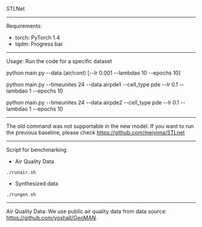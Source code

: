 STLNet

------------------------------------
Requirements:
- torch: PyTorch 1.4
- tqdm: Progress bar

------------------------------------
Usage:
Run the code for a specific dataset

python main.py --data (air/cont) [--lr 0.001 --lambdao 10 --epochs 10]

python main.py --timeunites 24 --data airpde1 --cell_type pde --lr 0.1 --lambdao 1 --epochs 10

python main.py --timeunites 24 --data airpde2 --cell_type pde --lr 0.1 --lambdao 1 --epochs 10


------------------------------------

The old command was not supportable in the new model. If you want to run the previous baseline, please check https://github.com/meiyima/STLnet

------------------------------------

Script for benchmarking
- Air Quality Data
```
./runair.sh
```
- Synthesized data
```
./rungen.sh
```

-------------------------------------
Air Quality Data:
We use public air quality data from data source: https://github.com/yoshall/GeoMAN.
